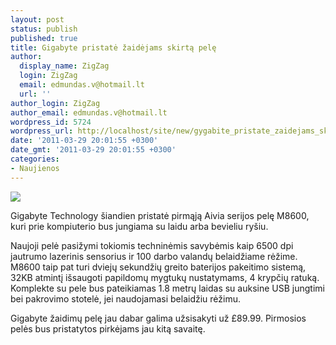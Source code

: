 ```yaml
---
layout: post
status: publish
published: true
title: Gigabyte pristatė žaidėjams skirtą pelę
author:
  display_name: ZigZag
  login: ZigZag
  email: edmundas.v@hotmail.lt
  url: ''
author_login: ZigZag
author_email: edmundas.v@hotmail.lt
wordpress_id: 5724
wordpress_url: http://localhost/site/new/gygabite_pristate_zaidejams_skirta_pele/
date: '2011-03-29 20:01:55 +0300'
date_gmt: '2011-03-29 20:01:55 +0300'
categories:
- Naujienos
---
```

<div class="imgright"><img src="http://technews.lt/upload/6c0c30a22381d3435a0e22b6286412fa-461x284a.jpg"  /></div>
<p>Gigabyte Technology šiandien pristatė pirmąją Aivia serijos pelę M8600, kuri prie kompiuterio bus jungiama su laidu arba bevieliu ryšiu. </p>
<p>Naujoji pelė pasižymi tokiomis techninėmis savybėmis kaip 6500 dpi jautrumo lazerinis sensorius ir 100 darbo valandų belaidžiame rėžime. M8600 taip pat turi dviejų sekundžių greito baterijos pakeitimo sistemą, 32KB atmintį išsaugoti papildomų mygtukų nustatymams, 4 krypčių ratuką. Komplekte su pele bus pateikiamas 1.8 metrų laidas su auksine USB jungtimi bei pakrovimo stotelė, jei naudojamasi belaidžiu rėžimu.</p>
<p>Gigabyte žaidimų pelę jau dabar galima užsisakyti už £89.99. Pirmosios pelės bus pristatytos pirkėjams jau kitą savaitę.<br /></p>
